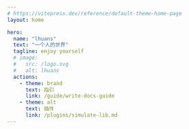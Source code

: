 ```yaml
---
# https://vitepress.dev/reference/default-theme-home-page
layout: home

hero:
  name: "lhuans"
  text: "一个人的世界"
  tagline: enjoy yourself
  # image:
  #   src: /logo.svg
  #   alt: lhuans
  actions:
    - theme: brand
      text: 指引
      link: /guide/write-docs-guide
    - theme: alt
      text: 插件
      link: /plugins/simulate-lib.md
---
```


